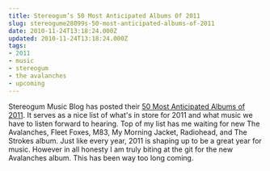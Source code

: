 ```yaml
---
title: Stereogum’s 50 Most Anticipated Albums Of 2011
slug: stereogume28099s-50-most-anticipated-albums-of-2011
date: 2010-11-24T13:18:24.000Z
updated: 2010-11-24T13:18:24.000Z
tags:
- 2011
- music
- stereogum
- the avalanches
- upcoming
---
```


Stereogum Music Blog has posted their <a href="http://stereogum.com/582501/50-most-anticipated-albums-of-2011/franchises/listomania/" target="_blank">50 Most Anticipated Albums of 2011</a>.  It serves as a nice list of what's in store for 2011 and what music we have to listen forward to hearing.  Top of my list has me waiting for new The Avalanches, Fleet Foxes, M83, My Morning Jacket, Radiohead, and The Strokes album.  Just like every year, 2011 is shaping up to be a great year for music.  However in all honesty I am truly biting at the git for the new Avalanches album.  This has been way too long coming.
